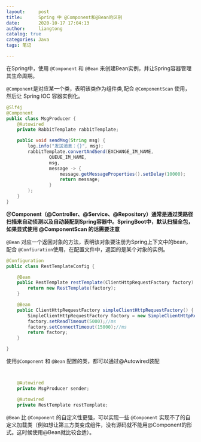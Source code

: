 ```yaml
---
layout:     post
title:      Spring 中 @Component和@Bean的区别
date:       2020-10-17 17:04:13
author:     liangtong
catalog: true
categories: Java
tags: 笔记

---
```




在Spring中，使用 `@Component` 和 `@Bean` 来创建Bean实例，并让Spring容器管理其生命周期。


`@Component`是对应某一个类，表明该类作为组件类,配合 `@ComponentScan` 使用，然后让 Spring IOC 容器实例化。

```Java
@Slf4j
@Component
public class MsgProducer {
	@Autowired
    private RabbitTemplate rabbitTemplate;

    public void sendMsg(String msg) {
        log.info("发送消息：{}", msg);
        rabbitTemplate.convertAndSend(EXCHANGE_IM_NAME,
                QUEUE_IM_NAME,
                msg,
                message -> {
                    message.getMessageProperties().setDelay(10000);
                    return message;
                }
        );
    }
}
```


**@Component（@Controller、@Service、@Repository）通常是通过类路径扫描来自动侦测以及自动装配到Spring容器中。SpringBoot中，默认扫描全包，如果显式使用 @ComponentScan 的话需要注意**



`@Bean` 对应一个返回对象的方法，表明该对象要注册为Spring上下文中的bean， 配合 `@Confiuration`使用，在配置文件中，返回的是某个对象的实例。


```Java
@Configuration
public class RestTemplateConfig {

    @Bean
    public RestTemplate restTemplate(ClientHttpRequestFactory factory) {
        return new RestTemplate(factory);
    }

    @Bean
    public ClientHttpRequestFactory simpleClientHttpRequestFactory() {
        SimpleClientHttpRequestFactory factory = new SimpleClientHttpRequestFactory();
        factory.setReadTimeout(5000);//ms
        factory.setConnectTimeout(15000);//ms
        return factory;
    }

}
```



使用`@Component` 和 `@Bean` 配置的类，都可以通过@Autowired装配

```Java


    @Autowired
    private MsgProducer sender;

    @Autowired
    private RestTemplate restTemplate;

```



`@Bean` 比 `@Component` 的自定义性更强，可以实现一些 `@Component` 实现不了的自定义加载类（例如想让第三方类变成组件，没有源码就不能用@Component的形式。这时候使用@Bean就比较合适）。


